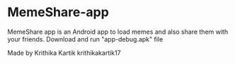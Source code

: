 # MemeShare-app

MemeShare app is an Android app to load memes and also share them with your friends.
Download and run "app-debug.apk" file 

Made by Krithika Kartik
krithikakartik17
